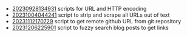 - [20230928134931](/zet/20230928134931/README.md) scripts for URL and HTTP encoding
- [20231004044241](/zet/20231004044241/README.md) script to strip and scrape all URLs out of text
- [20231112170729](/zet/20231112170729/README.md) script to get remote github URL from git repository
- [20231206225901](/zet/20231206225901/README.md) script to fuzzy search blog posts to get links
